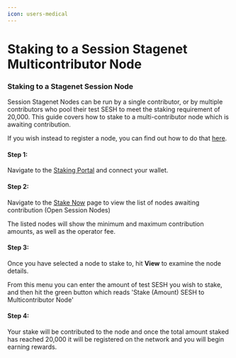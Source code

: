 ```yaml
---
icon: users-medical
---
```


# Staking to a Session Stagenet Multicontributor Node

### Staking to a Stagenet Session Node

Session Stagenet Nodes can be run by a single contributor, or by multiple contributors who pool their test SESH to meet the staking requirement of 20,000. This guide covers how to stake to a multi-contributor node which is awaiting contribution.&#x20;

If you wish instead to register a node, you can find out how to do that [here](session-stagenet-node-setup.md).

#### Step 1:

Navigate to the [Staking Portal](https://stake.getsession.org/) and connect your wallet.

#### Step 2:

Navigate to the [Stake Now](https://stake.getsession.org/stake) page to view the list of nodes awaiting contribution (Open Session Nodes)

The listed nodes will show the minimum and maximum contribution amounts, as well as the operator fee.&#x20;

#### Step 3:&#x20;

Once you have selected a node to stake to, hit **View** to examine the node details.

From this menu you can enter the amount of test SESH you wish to stake, and then hit the green button which reads 'Stake (Amount) SESH to Multicontributor Node'

#### Step 4:

Your stake will be contributed to the node and once the total amount staked has reached 20,000 it will be registered on the network and you will begin earning rewards.
